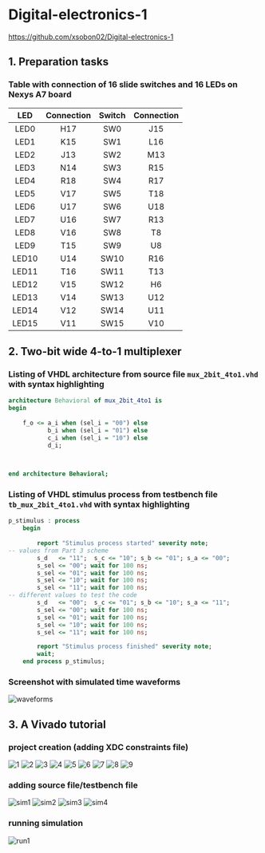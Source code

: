 # Digital-electronics-1
https://github.com/xsobon02/Digital-electronics-1
## 1. Preparation tasks
### Table with connection of 16 slide switches and 16 LEDs on Nexys A7 board
| **LED** | **Connection** | **Switch** | **Connection** | 
| :-: | :-: | :-: | :-: |
| LED0 | H17 | SW0 | J15 |
| LED1 | K15 | SW1 | L16 |
| LED2 | J13 | SW2 | M13 |
| LED3 | N14 | SW3 | R15 |
| LED4 | R18 | SW4 | R17 |
| LED5 | V17 | SW5 | T18 |
| LED6 | U17 | SW6 | U18 |
| LED7 | U16 | SW7 | R13 |
| LED8 | V16 | SW8 | T8 |
| LED9 | T15 | SW9 | U8 |
| LED10 | U14 | SW10 | R16 |
| LED11 | T16 | SW11 | T13 |
| LED12 | V15 | SW12 | H6 |
| LED13 | V14 | SW13 | U12 |
| LED14 | V12 | SW14 | U11 |
| LED15 | V11 | SW15 | V10 |

## 2. Two-bit wide 4-to-1 multiplexer
### Listing of VHDL architecture from source file `mux_2bit_4to1.vhd` with syntax highlighting
```vhdl
architecture Behavioral of mux_2bit_4to1 is
begin
    
    f_o <= a_i when (sel_i = "00") else
           b_i when (sel_i = "01") else
           c_i when (sel_i = "10") else
           d_i;


   
end architecture Behavioral;
```
### Listing of VHDL stimulus process from testbench file `tb_mux_2bit_4to1.vhd` with syntax highlighting
```vhdl
p_stimulus : process
    begin
        
        report "Stimulus process started" severity note;
-- values from Part 3 scheme
        s_d   <= "11";  s_c <= "10"; s_b <= "01"; s_a <= "00"; 
        s_sel <= "00"; wait for 100 ns;  
        s_sel <= "01"; wait for 100 ns;
        s_sel <= "10"; wait for 100 ns;
        s_sel <= "11"; wait for 100 ns;
-- different values to test the code       
        s_d   <= "00";  s_c <= "01"; s_b <= "10"; s_a <= "11"; 
        s_sel <= "00"; wait for 100 ns;  
        s_sel <= "01"; wait for 100 ns;
        s_sel <= "10"; wait for 100 ns;
        s_sel <= "11"; wait for 100 ns;

        report "Stimulus process finished" severity note;
        wait;
    end process p_stimulus;
```
### Screenshot with simulated time waveforms
![waveforms](https://github.com/xsobon02/Digital-electronics-1/blob/main/Labs/03-vivado/Images/waves.png)

## 3. A Vivado tutorial
### project creation (adding XDC constraints file)
![1](https://github.com/xsobon02/Digital-electronics-1/blob/main/Labs/03-vivado/Images/1.png)
![2](https://github.com/xsobon02/Digital-electronics-1/blob/main/Labs/03-vivado/Images/2.png)
![3](https://github.com/xsobon02/Digital-electronics-1/blob/main/Labs/03-vivado/Images/3.png)
![4](https://github.com/xsobon02/Digital-electronics-1/blob/main/Labs/03-vivado/Images/4.png)
![5](https://github.com/xsobon02/Digital-electronics-1/blob/main/Labs/03-vivado/Images/5.png)
![6](https://github.com/xsobon02/Digital-electronics-1/blob/main/Labs/03-vivado/Images/6.png)
![7](https://github.com/xsobon02/Digital-electronics-1/blob/main/Labs/03-vivado/Images/7.png)
![8](https://github.com/xsobon02/Digital-electronics-1/blob/main/Labs/03-vivado/Images/8.png)
![9](https://github.com/xsobon02/Digital-electronics-1/blob/main/Labs/03-vivado/Images/9.png)
### adding source file/testbench file
![sim1](https://github.com/xsobon02/Digital-electronics-1/blob/main/Labs/03-vivado/Images/sim1.png)
![sim2](https://github.com/xsobon02/Digital-electronics-1/blob/main/Labs/03-vivado/Images/sim2.png)
![sim3](https://github.com/xsobon02/Digital-electronics-1/blob/main/Labs/03-vivado/Images/sim3.png)
![sim4](https://github.com/xsobon02/Digital-electronics-1/blob/main/Labs/03-vivado/Images/sim4.png)
### running simulation
![run1](https://github.com/xsobon02/Digital-electronics-1/blob/main/Labs/03-vivado/Images/run1.png)
